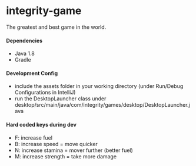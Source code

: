 # integrity-game

The greatest and best game in the world.

#### Dependencies

* Java 1.8
* Gradle

#### Development Config

* include the assets folder in your working directory (under Run/Debug Configurations in IntelliJ)
* run the DesktopLauncher class under desktop/src/main/java/com/integrity/games/desktop/DesktopLauncher.java


#### Hard coded keys during dev

- F: increase fuel
- B: increase speed = move quicker
- N: increase stamina = mover further (better fuel)
- M: increase strength = take more damage